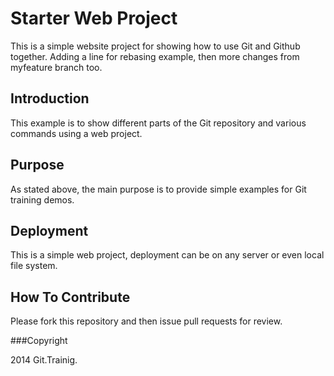 # Starter Web Project

This is a simple website project for showing how to use Git and Github together. Adding a line for rebasing example, then more changes from myfeature branch too.

## Introduction

This example is to show different parts of the Git repository and various commands using a web project.

## Purpose

As stated above, the main purpose is to provide simple examples for Git training demos.

## Deployment

This is a simple web project, deployment can be on any server or even local file system.

## How To Contribute

Please fork this repository and then issue pull requests for review.


###Copyright

2014 Git.Trainig.